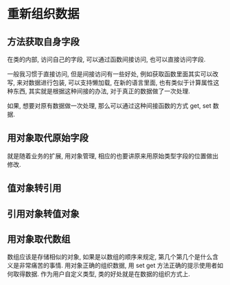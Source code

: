 # 重新组织数据

## 方法获取自身字段

在类的内部, 访问自己的字段, 可以通过函数间接访问, 也可以直接访问字段.

一般我习惯于直接访问, 但是间接访问有一些好处, 例如获取函数里面其实可以改写, 来对数据进行包装, 可以支持懒加载, 在新的语言里面, 也有类似于计算属性这种东西, 其实就是根据这种间接的办法, 对于真正的数据做了一次处理.

如果, 想要对原有数据做一次处理, 那么可以通过这种间接函数的方式 get, set 数据.

## 用对象取代原始字段

就是随着业务的扩展, 用对象管理, 相应的也要讲原来用原始类型字段的位置做出修改.

## 值对象转引用

## 引用对象转值对象

## 用对象取代数组

数组应该是存储相似的对象, 如果是以数组的顺序来规定, 第几个第几个是什么含义是非常痛苦的事情. 用对象正确的组织数据, 用 set get 方法正确的提示使用者如何取得数据. 作为用户自定义类型, 类的好处就是在数据的组织方式上.